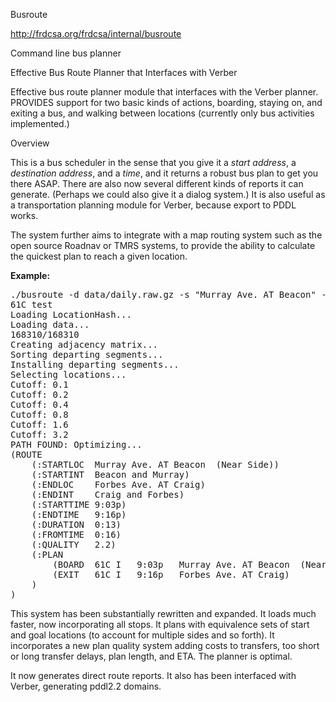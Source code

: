 Busroute

http://frdcsa.org/frdcsa/internal/busroute

Command line bus planner

Effective Bus Route Planner that Interfaces with Verber

Effective bus route planner module that interfaces with the Verber
planner.  PROVIDES support for two basic kinds of actions,
boarding, staying on, and exiting a bus, and walking between
locations (currently only bus activities implemented.)


<p>Overview</p>

<p>This  is a  bus  scheduler in  the  sense that  you  give it  a
<em>start  address</em>,  a  <em>destination address</em>,  and  a
<em>time</em>, and it  returns a robust bus plan  to get you there
ASAP.  There  are also now  several different kinds of  reports it
can generate.  (Perhaps we could also give it a dialog system.) It
is  also useful as  a transportation  planning module  for Verber,
because export to PDDL works.</p>

<p>The system further aims to  integrate with a map routing system
such as  the open source Roadnav  or TMRS systems,  to provide the
ability  to   calculate  the  quickest  plan  to   reach  a  given
location.</p>

<b>Example:</b>

<pre>
./busroute -d data/daily.raw.gz -s "Murray Ave. AT Beacon" -e "Forbes Ave. AT Craig" -t 9:00p
61C test
Loading LocationHash...
Loading data...
168310/168310
Creating adjacency matrix...
Sorting departing segments...
Installing departing segments...
Selecting locations...
Cutoff: 0.1
Cutoff: 0.2
Cutoff: 0.4
Cutoff: 0.8
Cutoff: 1.6
Cutoff: 3.2
PATH FOUND: Optimizing...
(ROUTE
	(:STARTLOC	Murray Ave. AT Beacon  (Near Side))
	(:STARTINT	Beacon and Murray)
	(:ENDLOC	Forbes Ave. AT Craig)
	(:ENDINT	Craig and Forbes)
	(:STARTTIME	9:03p)
	(:ENDTIME	9:16p)
	(:DURATION	0:13)
	(:FROMTIME	0:16)
	(:QUALITY	2.2)
	(:PLAN
		(BOARD	61C	I	9:03p	Murray Ave. AT Beacon  (Near Side))
		(EXIT	61C	I	9:16p	Forbes Ave. AT Craig)
	)
)
</pre>

<p>
  This system  has been substantially rewritten  and expanded.  It
  loads much  faster, now incorporating all stops.   It plans with
  equivalence  sets of start  and goal  locations (to  account for
  multiple  sides  and so  forth).   It  incorporates  a new  plan
  quality  system adding  costs to  transfers, too  short  or long
  transfer delays, plan length, and ETA.  The planner is optimal.
</p>
<p>
  It  now  generates  direct  route  reports.  It  also  has  been
  interfaced with Verber, generating pddl2.2 domains.
</p>

